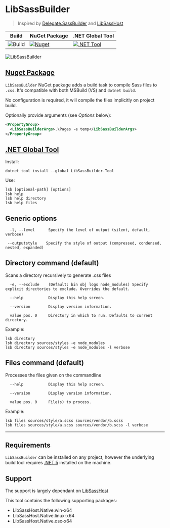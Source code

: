 # LibSassBuilder

> Inspired by [Delegate.SassBuilder](https://github.com/delegateas/Delegate.SassBuilder) and [LibSassHost](https://github.com/Taritsyn/LibSassHost)

Build | NuGet Package | .NET Global Tool
---|---|---
![Build](https://github.com/johan-v-r/LibSassBuilder/workflows/Build/badge.svg) | [![Nuget](https://img.shields.io/nuget/v/LibSassBuilder)](https://www.nuget.org/packages/LibSassBuilder/) | [![.NET Tool](https://img.shields.io/nuget/v/LibSassBuilder-Tool)](https://www.nuget.org/packages/LibSassBuilder-Tool/) 


![LibSassBuilder](https://raw.githubusercontent.com/johan-v-r/LibSassBuilder/main/package/sass.png)

## [Nuget Package](https://www.nuget.org/packages/LibSassBuilder) 

`LibSassBuilder` NuGet package adds a build task to compile Sass files to `.css`. It's compatible with both MSBuild (VS) and `dotnet build`.

No configuration is required, it will compile the files implicitly on project build.

Optionally provide arguments (see _Options_ below):

```xml
<PropertyGroup>
  <LibSassBuilderArgs>.\Pages -e temp</LibSassBuilderArgs>
</PropertyGroup>
```

## [.NET Global Tool](https://www.nuget.org/packages/LibSassBuilder-Tool)  

Install:
```
dotnet tool install --global LibSassBuilder-Tool
```

Use:
```
lsb [optional-path] [options]
lsb help
lsb help directory
lsb help files
```

## Generic options 

 ```
   -l, --level      Specify the level of output (silent, default, verbose)

  --outputstyle    Specify the style of output (compressed, condensed, nested, expanded)
```

## Directory command (default)

Scans a directory recursively to generate .css files

```
  -e, --exclude    (Default: bin obj logs node_modules) Specify explicit directories to exclude. Overrides the default.

  --help           Display this help screen.

  --version        Display version information.

  value pos. 0     Directory in which to run. Defaults to current directory.
```

Example:

```
lsb directory
lsb directory sources/styles -e node_modules
lsb directory sources/styles -e node_modules -l verbose
```

## Files command (default)

Processes the files given on the commandline

```
  --help           Display this help screen.

  --version        Display version information.

  value pos. 0     File(s) to process.
```

Example:

```
lsb files sources/style/a.scss sources/vendor/b.scss
lsb files sources/style/a.scss sources/vendor/b.scss -l verbose
```
___

## Requirements

`LibSassBuilder` can be installed on any project, however the underlying build tool requires [.NET 5](https://dotnet.microsoft.com/download/dotnet/5.0) installed on the machine.

## Support

The support is largely dependant on [LibSassHost](https://github.com/Taritsyn/LibSassHost)

This tool contains the following supporting packages:
- LibSassHost.Native.win-x64
- LibSassHost.Native.linux-x64
- LibSassHost.Native.osx-x64

